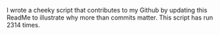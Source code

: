 I wrote a cheeky script that contributes to my Github by updating this ReadMe to illustrate why more than commits matter. This script has run 2314 times.